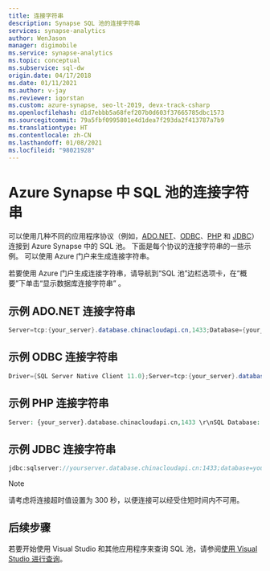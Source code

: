```yaml
---
title: 连接字符串
description: Synapse SQL 池的连接字符串
services: synapse-analytics
author: WenJason
manager: digimobile
ms.service: synapse-analytics
ms.topic: conceptual
ms.subservice: sql-dw
origin.date: 04/17/2018
ms.date: 01/11/2021
ms.author: v-jay
ms.reviewer: igorstan
ms.custom: azure-synapse, seo-lt-2019, devx-track-csharp
ms.openlocfilehash: d1d7ebbb5a68fef207b0d603f37665785dbc1573
ms.sourcegitcommit: 79a5fbf0995801e4d1dea7f293da2f413787a7b9
ms.translationtype: HT
ms.contentlocale: zh-CN
ms.lasthandoff: 01/08/2021
ms.locfileid: "98021928"
---
```

# <a name="connection-strings-for-sql-pools-in-azure-synapse"></a>Azure Synapse 中 SQL 池的连接字符串

可以使用几种不同的应用程序协议（例如，[ADO.NET](https://docs.microsoft.com/dotnet/framework/data/adonet?toc=/synapse-analytics/sql-data-warehouse/toc.json&bc=/synapse-analytics/sql-data-warehouse/breadcrumb/toc.json)、[ODBC](https://docs.microsoft.com/sql/connect/odbc/windows/microsoft-odbc-driver-for-sql-server-on-windows?toc=/synapse-analytics/sql-data-warehouse/toc.json&bc=/synapse-analytics/sql-data-warehouse/breadcrumb/toc.json&view=azure-sqldw-latest)、[PHP](https://docs.microsoft.com/sql/connect/php/overview-of-the-php-sql-driver?toc=/synapse-analytics/sql-data-warehouse/toc.json&bc=/synapse-analytics/sql-data-warehouse/breadcrumb/toc.json&view=azure-sqldw-latest) 和 [JDBC](https://docs.microsoft.com/sql/connect/jdbc/microsoft-jdbc-driver-for-sql-server?toc=/synapse-analytics/sql-data-warehouse/toc.json&bc=/synapse-analytics/sql-data-warehouse/breadcrumb/toc.json&view=azure-sqldw-latest)）连接到 Azure Synapse 中的 SQL 池。 下面是每个协议的连接字符串的一些示例。  可以使用 Azure 门户来生成连接字符串。  

若要使用 Azure 门户生成连接字符串，请导航到“SQL 池”边栏选项卡，在“概要”下单击“显示数据库连接字符串” 。

## <a name="sample-adonet-connection-string"></a>示例 ADO.NET 连接字符串

```csharp
Server=tcp:{your_server}.database.chinacloudapi.cn,1433;Database={your_database};User ID={your_user_name};Password={your_password_here};Encrypt=True;TrustServerCertificate=False;Connection Timeout=30;
```

## <a name="sample-odbc-connection-string"></a>示例 ODBC 连接字符串

```csharp
Driver={SQL Server Native Client 11.0};Server=tcp:{your_server}.database.chinacloudapi.cn,1433;Database={your_database};Uid={your_user_name};Pwd={your_password_here};Encrypt=yes;TrustServerCertificate=no;Connection Timeout=30;
```

## <a name="sample-php-connection-string"></a>示例 PHP 连接字符串

```PHP
Server: {your_server}.database.chinacloudapi.cn,1433 \r\nSQL Database: {your_database}\r\nUser Name: {your_user_name}\r\n\r\nPHP Data Objects(PDO) Sample Code:\r\n\r\ntry {\r\n   $conn = new PDO ( \"sqlsrv:server = tcp:{your_server}.database.chinacloudapi.cn,1433; Database = {your_database}\", \"{your_user_name}\", \"{your_password_here}\");\r\n    $conn->setAttribute( PDO::ATTR_ERRMODE, PDO::ERRMODE_EXCEPTION );\r\n}\r\ncatch ( PDOException $e ) {\r\n   print( \"Error connecting to SQL Server.\" );\r\n   die(print_r($e));\r\n}\r\n\rSQL Server Extension Sample Code:\r\n\r\n$connectionInfo = array(\"UID\" => \"{your_user_name}\", \"pwd\" => \"{your_password_here}\", \"Database\" => \"{your_database}\", \"LoginTimeout\" => 30, \"Encrypt\" => 1, \"TrustServerCertificate\" => 0);\r\n$serverName = \"tcp:{your_server}.database.chinacloudapi.cn,1433\";\r\n$conn = sqlsrv_connect($serverName, $connectionInfo);
```

## <a name="sample-jdbc-connection-string"></a>示例 JDBC 连接字符串

```Java
jdbc:sqlserver://yourserver.database.chinacloudapi.cn:1433;database=yourdatabase;user={your_user_name};password={your_password_here};encrypt=true;trustServerCertificate=false;hostNameInCertificate=*.database.chinacloudapi.cn;loginTimeout=30;
```

> [!NOTE]
> 请考虑将连接超时值设置为 300 秒，以便连接可以经受住短时间内不可用。

## <a name="next-steps"></a>后续步骤

若要开始使用 Visual Studio 和其他应用程序来查询 SQL 池，请参阅[使用 Visual Studio 进行查询](sql-data-warehouse-query-visual-studio.md)。
